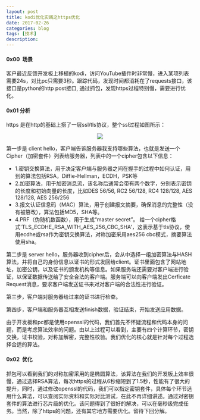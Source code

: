 ```yaml
---
layout: post
title: kodi优化实践之https优化
date: 2017-02-26
categories: blog
tags: [技术]
description: 
---
```

#### 0x00  场景
客户最近反馈开发板上移植的kodi，访问YouTube插件时非常慢，进入某项列表需要24s，对比pc只需要3秒。跟踪代码，发现时间都消耗在了requests接口，该接口是python的http post接口, 通过抓包，发现https过程特别慢，需要进行优化。

#### 0x01 分析
https 是在http的基础上搭了一层ssl/tls协议，整个ssl过程如图所示：
<center>
<p><img src="https://i.loli.net/2018/10/30/5bd7be89c2b50.jpg" align="center"></p>
</center>

第一步是 client hello，客户端告诉服务器我支持哪些算法，也就是发送一个Cipher（加密套件）列表给服务器，列表中的一个cipher包含以下信息：
- 1.密钥交换算法，用于决定客户端与服务器之间在握手的过程中如何认证，用到的算法包括RSA，Diffie-Hellman，ECDH，PSK等
- 2.加密算法，用于加密消息流，该名称后通常会带有两个数字，分别表示密钥的长度和初始向量的长度，比如DES 56/56, RC2 56/128, RC4 128/128, AES 128/128, AES 256/256
- 3.报文认证信息码（MAC）算法，用于创建报文摘要，确保消息的完整性（没有被篡改），算法包括MD5，SHA等。
- 4.PRF（伪随机数函数），用于生成“master secret”。
给一个cipher格式'TLS_ECDHE_RSA_WITH_AES_256_CBC_SHA'，这表示基于tls协议，使用ecdhe或rsa作为密钥交换算法，对称加密采用aes256 cbc模式，摘要算法使用sha。

第二步是 server hello，服务器收到cipher后，会从中选择一组加密算法与HASH算法，并将自己的身份信息以证书的形式发回给client。证书里面包含了网站地址，加密公钥，以及证书的颁发机构等信息。如果服务端还需要对客户端进行验证，以保证数据传送给了安全合法的客户端。服务端可以向客户端发出Cerficate Request消息，要求客户端发送证书来对对客户端的合法性进行验证。

第三步，客户端对服务器给过来的证书进行检查。

第四步，客户端和服务器互相发送finish数据，验证结束，开始发送应用数据。

由于开发板和pc都是使用openssl的代码，我们首先不怀疑流程和代码本身的问题，而是考虑算法效率的问题。由以上过程可以看到，主要有四个计算环节，密钥交换，证书校验，对称加解密，完整性校验。我们优化的核心就是针对每个过程选择合适的算法。

#### 0x02  优化
抓包可以看到我们的对称加密采用的是椭圆算法，该算法在我们的开发板上效率很慢，通过选择RSA算法，每次https的过程从6秒缩短到了1.5秒，性能有了很大的提升，同时，通过修改openssl的代码，我们可以指定密钥套件，具体每个环节选用什么算法，可以查阅实际资料和实际对比测试，在此不再详细讲述。通过对密钥套件的算法进行芯片级的优化。该问题得到了很好的解决，可以在毫秒级完成任务。当然，除了https的问题，还有其它地方需要优化。留待下回分解。
